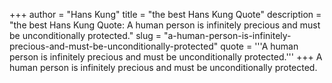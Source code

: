 +++
author = "Hans Kung"
title = "the best Hans Kung Quote"
description = "the best Hans Kung Quote: A human person is infinitely precious and must be unconditionally protected."
slug = "a-human-person-is-infinitely-precious-and-must-be-unconditionally-protected"
quote = '''A human person is infinitely precious and must be unconditionally protected.'''
+++
A human person is infinitely precious and must be unconditionally protected.
